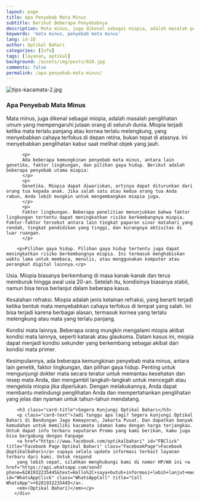 ```yaml
---
layout: page
title: Apa Penyebab Mata Minus
subtitle: Berikut Beberapa Penyebabnya
description: Mata minus, juga dikenal sebagai miopia, adalah masalah penglihatan umum yang mempengaruhi jutaan orang di seluruh dunia
keywords: 'mata minus, penyebab mata minus'
lang: id-ID
author: Optikal Bahari
categories: [Info]
tags: [layanan, optikal]
background: /assets/img/posts/028.jpg
comments: false
permalink: /apa-penyebab-mata-minus/
---
```


<div class="card-deck mb-3">
  <div class="card shadow p-3 mb-5 bg-white rounded">
		  <img src="{{"/assets/img/posts/periksa-mata/periksa-mata-gratis-optikal-bahari-14.jpg" | relative_url }}" class="card-img-top" alt="tips-kacamata-2.jpg">
      <div class="card-body">      
          <h3 class="card-title">Apa Penyebab Mata Minus</h3>
          <p class="card-text">
          Mata minus, juga dikenal sebagai miopia, adalah masalah penglihatan umum yang mempengaruhi jutaan orang di seluruh dunia. Miopia terjadi ketika mata terlalu panjang atau kornea terlalu melengkung, yang menyebabkan cahaya terfokus di depan retina, bukan tepat di atasnya. Ini menyebabkan penglihatan kabur saat melihat objek yang jauh.
          </p>

          <p>
          Ada beberapa kemungkinan penyebab mata minus, antara lain genetika, faktor lingkungan, dan pilihan gaya hidup. Berikut adalah beberapa penyebab utama miopia:
          </p>
          <p>
          Genetika. Miopia dapat diwariskan, artinya dapat diturunkan dari orang tua kepada anak. Jika salah satu atau kedua orang tua Anda rabun, Anda lebih mungkin untuk mengembangkan miopia juga.
          </p>
          <p>
          Faktor lingkungan. Beberapa penelitian menunjukkan bahwa faktor lingkungan tertentu dapat meningkatkan risiko berkembangnya miopia. Faktor-faktor tersebut antara lain tingkat paparan sinar matahari yang rendah, tingkat pendidikan yang tinggi, dan kurangnya aktivitas di luar ruangan.
          </p>

        <p>Pilihan gaya hidup. Pilihan gaya hidup tertentu juga dapat meningkatkan risiko berkembangnya miopia. Ini termasuk menghabiskan waktu lama untuk membaca, menulis, atau menggunakan komputer atau perangkat digital lainnya.</p>

<p>Usia. Miopia biasanya berkembang di masa kanak-kanak dan terus memburuk hingga awal usia 20-an. Setelah itu, kondisinya biasanya stabil, namun bisa terus berlanjut dalam beberapa kasus.</p>

<p>Kesalahan refraksi. Miopia adalah jenis kelainan refraksi, yang berarti terjadi ketika bentuk mata menyebabkan cahaya terfokus di tempat yang salah. Ini bisa terjadi karena berbagai alasan, termasuk kornea yang terlalu melengkung atau mata yang terlalu panjang.</p>

<p>Kondisi mata lainnya. Beberapa orang mungkin mengalami miopia akibat kondisi mata lainnya, seperti katarak atau glaukoma. Dalam kasus ini, miopia dapat menjadi kondisi sekunder yang berkembang sebagai akibat dari kondisi mata primer.</p>

<p>Kesimpulannya, ada beberapa kemungkinan penyebab mata minus, antara lain genetik, faktor lingkungan, dan pilihan gaya hidup. Penting untuk mengunjungi dokter mata secara teratur untuk memantau kesehatan dan resep mata Anda, dan mengambil langkah-langkah untuk mencegah atau mengelola miopia jika diperlukan. Dengan melakukannya, Anda dapat membantu melindungi penglihatan Anda dan mempertahankan penglihatan yang jelas dan nyaman untuk tahun-tahun mendatang.</p>

      
        <h3 class="card-title">Segera Kunjungi Optikal Bahari</h3>
        <p class="card-text">Jadi tunggu apa lagi? Segera kunjungi Optikal Bahari di Bendungan Jago Kemayoran, Jakarta Pusat. Dan dapatkan banyak kemudahan untuk memiliki kacamata idaman kamu dengan harga terjangkau. Untuk dapat info terbaru seputaran Promo yang kami berikan, kamu juga bisa bergabung dengan Fanpage
        <a href="https://www.facebook.com/optikalbahari" id="FBClick" title="Facebook Page Optikal Bahari" class="FacebookPage">Facebook @optikalbahari</a> supaya selalu update informasi terkait layanan terbaru dari kami. Untuk respond
        yang lebih cepat, silahkan menghubungi kami di nomor HP/WA ini <a href="https://api.whatsapp.com/send?phone=6281932235445&text=Hallo%2C+saya+butuh+informasi+lebih+lanjut+mengenai+Optikal+Bahari" id="WhatsAppClick" class="WhatsAppCall" title="Call WhatsApp">+6281932235445</a>.
        <em>(Optikal Bahari)</em></p>    
       </div> 
   </div>
</div>
